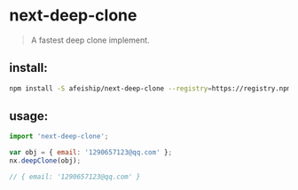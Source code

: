 # next-deep-clone
> A fastest  deep clone implement.

## install:
```bash
npm install -S afeiship/next-deep-clone --registry=https://registry.npm.taobao.org
```

## usage:
```js
import 'next-deep-clone';

var obj = { email: '1290657123@qq.com' };
nx.deepClone(obj);

// { email: '1290657123@qq.com' }
```
